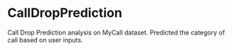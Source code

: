 # CallDropPrediction
Call Drop Prediction analysis on MyCall dataset. Predicted the category of call based on user inputs. 
